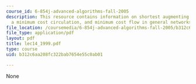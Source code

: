 ```yaml
---
course_id: 6-854j-advanced-algorithms-fall-2005
description: This resource contains information on shortest augmenting paths, finding
  a minimum cost circulation, and minimum cost flow in general networks by cost scaling.
file_location: /coursemedia/6-854j-advanced-algorithms-fall-2005/b312c6aa208fc322bab7654e55c0ab01_lec14_1999.pdf
file_type: application/pdf
layout: pdf
title: lec14_1999.pdf
type: course
uid: b312c6aa208fc322bab7654e55c0ab01

---
```

None
